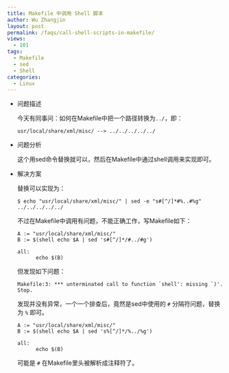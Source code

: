 ```yaml
---
title: Makefile 中调用 Shell 脚本
author: Wu Zhangjin
layout: post
permalink: /faqs/call-shell-scripts-in-makefile/
views:
  - 101
tags:
  - Makefile
  - sed
  - Shell
categories:
  - Linux
---
```

* 问题描述

  今天有同事问：如何在Makefile中把一个路径转换为`../`，即：

      usr/local/share/xml/misc/ --> ../../../../../

* 问题分析

  这个用sed命令替换就可以，然后在Makefile中通过shell调用来实现即可。

* 解决方案

  替换可以实现为：

      $ echo "usr/local/share/xml/misc/" | sed -e "s#[^/]*#%..#%g"
      ../../../../../


  不过在Makefile中调用有问题，不能正确工作，写Makefile如下：

      A := "usr/local/share/xml/misc/"
      B := $(shell echo $A | sed 's#[^/]*/#../#g')
      
      all:
            echo $(B)


  但发现如下问题：



      Makefile:3: *** unterminated call to function `shell': missing `)'.  Stop.

  发现并没有异常，一个一个排查后，竟然是sed中使用的 `#` 分隔符问题，替换为 `%` 即可。

      A := "usr/local/share/xml/misc/"
      B := $(shell echo $A | sed 's%[^/]*/%../%g')
      
      all:
            echo $(B)


  可能是 `#` 在Makefile里头被解析成注释符了。



